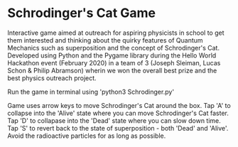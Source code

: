 # Schrodinger's Cat Game

Interactive game aimed at outreach for aspiring physicists in school to get them interested and thinking about the quirky features of Quantum Mechanics such as superposition and the concept of Schrodinger's Cat. Developed using Python and the Pygame library during the Hello World Hackathon event (February 2020) in a team of 3 (Joseph Sleiman, Lucas Schon & Philip Abramson) wherin we won the overall best prize and the best physics outreach project.

Run the game in terminal using 'python3 Schrodinger.py'

Game uses arrow keys to move Schrodinger's Cat around the box. Tap 'A' to collapse into the 'Alive' state where you can move Schrodinger's Cat faster. Tap 'D' to collapase into the 'Dead' state where you can slow down time. Tap 'S' to revert back to the state of superposition - both 'Dead' and 'Alive'. Avoid the radioactive particles for as long as possible. 
